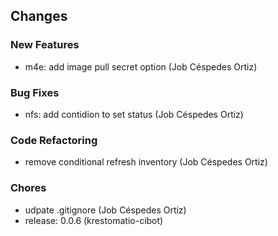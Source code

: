 ## Changes

### New Features

* m4e: add image pull secret option (Job Céspedes Ortiz)

### Bug Fixes

* nfs: add contidion to set status (Job Céspedes Ortiz)

### Code Refactoring

* remove conditional refresh inventory (Job Céspedes Ortiz)

### Chores

* udpate .gitignore (Job Céspedes Ortiz)
* release: 0.0.6 (krestomatio-cibot)
